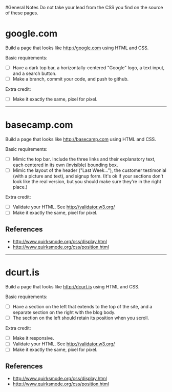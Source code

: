 #General Notes
Do not take your lead from the CSS you find on the source of these pages.

# google.com

Build a page that looks like http://google.com using HTML and CSS.

Basic requirements:

- [ ] Have a dark top bar, a horizontally-centered "Google" logo, a text input, and a search button.
- [ ] Make a branch, commit your code, and push to github.

Extra credit:

- [ ] Make it exactly the same, pixel for pixel.

-----------------

# basecamp.com

Build a page that looks like http://basecamp.com using HTML and CSS.

Basic requirements:

- [ ] Mimic the top bar. Include the three links and their explanatory text, each centered in its own (invisible) bounding box.
- [ ] Mimic the layout of the header ("Last Week..."), the customer testimonial (with a picture and text), and signup form.  (It's ok if your sections don't look like the real version, but you should make sure they're in the right place.)

Extra credit:

- [ ] Validate your HTML.  See http://validator.w3.org/
- [ ] Make it exactly the same, pixel for pixel.

## References

* http://www.quirksmode.org/css/display.html
* http://www.quirksmode.org/css/position.html

-----------------

# dcurt.is

Build a page that looks like http://dcurt.is using HTML and CSS.

Basic requirements:

- [ ] Have a section on the left that extends to the top of the site, and a separate section on the right with the blog body.
- [ ] The section on the left should retain its position when you scroll.

Extra credit:

- [ ] Make it responsive.
- [ ] Validate your HTML.  See http://validator.w3.org/
- [ ] Make it exactly the same, pixel for pixel.

## References

* http://www.quirksmode.org/css/display.html
* http://www.quirksmode.org/css/position.html
